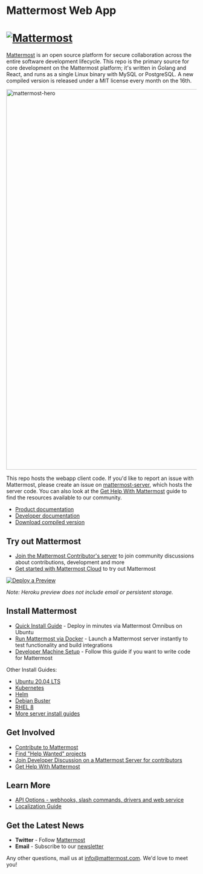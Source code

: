 # Mattermost Web App
# [![Mattermost](https://user-images.githubusercontent.com/7205829/137170381-fe86eef0-bccc-4fdd-8e92-b258884ebdd7.png)](https://mattermost.com)

[Mattermost](https://mattermost.com) is an open source platform for secure collaboration across the entire software development lifecycle. This repo is the primary source for core development on the Mattermost platform; it's written in Golang and React, and runs as a single Linux binary with MySQL or PostgreSQL. A new compiled version is released under a MIT license every month on the 16th.

<img width="1006" alt="mattermost-hero" src="https://user-images.githubusercontent.com/7205829/136107976-7a894c9e-290a-490d-8501-e5fdbfc3785a.png">

This repo hosts the webapp client code. If you'd like to report an issue with Mattermost, please create an issue on [mattermost-server](https://github.com/mattermost/mattermost-server), which hosts the server code. You can also look at the [Get Help With Mattermost](https://docs.mattermost.com/guides/get-help.html) guide to find the resources available to our community.  

- [Product documentation](http://docs.mattermost.com/)
- [Developer documentation](https://developers.mattermost.com/)
- [Download compiled version](https://mattermost.com/download)

## Try out Mattermost

- [Join the Mattermost Contributor's server](https://community.mattermost.com/signup_user_complete/?id=codoy5s743rq5mk18i7u5ksz7e) to join community discussions about contributions, development and more
- [Get started with Mattermost Cloud](https://customers.mattermost.com/cloud/signup) to try out Mattermost

[![Deploy a Preview](https://www.herokucdn.com/deploy/button.svg)](https://heroku.com/deploy?template=https://github.com/mattermost/mattermost-heroku)

_Note: Heroku preview does not include email or persistent storage._

## Install Mattermost

- [Quick Install Guide](https://docs.mattermost.com/getting-started/light-install.html) - Deploy in minutes via Mattermost Omnibus on Ubuntu
- [Run Mattermost via Docker](https://docs.mattermost.com/install/setting-up-local-machine-using-docker.html) - Launch a Mattermost server instantly to test functionality and build integrations
- [Developer Machine Setup](https://developers.mattermost.com/contribute/server/developer-setup) - Follow this guide if you want to write code for Mattermost

Other Install Guides:
- [Ubuntu 20.04 LTS](https://docs.mattermost.com/install/installing-ubuntu-2004-LTS.html)
- [Kubernetes](https://docs.mattermost.com/install/install-kubernetes.html)
- [Helm](https://docs.mattermost.com/install/install-kubernetes.html#installing-the-operators-via-helm)
- [Debian Buster](https://docs.mattermost.com/install/install-debian.html)
- [RHEL 8](https://docs.mattermost.com/install/install-rhel-8.html)
- [More server install guides](https://docs.mattermost.com/guides/deployment.html)

## Get Involved

- [Contribute to Mattermost](https://handbook.mattermost.com/contributors/contributors/ways-to-contribute)
- [Find "Help Wanted" projects](https://github.com/mattermost/mattermost-server/issues?page=1&q=is%3Aissue+is%3Aopen+%22Help+Wanted%22&utf8=%E2%9C%93)
- [Join Developer Discussion on a Mattermost Server for contributors](https://docs.mattermost.com/guides/community-chat.html)
- [Get Help With Mattermost](https://docs.mattermost.com/guides/get-help.html)

## Learn More

- [API Options - webhooks, slash commands, drivers and web service](https://api.mattermost.com/)
- [Localization Guide](https://handbook.mattermost.com/contributors/contributors/localization)

## Get the Latest News

- **Twitter** - Follow [Mattermost](https://twitter.com/Mattermost)
- **Email** - Subscribe to our [newsletter](https://mattermost.com/community-newsletter/)

Any other questions, mail us at [info@mattermost.com](mailto:info@mattermost.com). We'd love to meet you!
